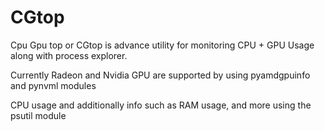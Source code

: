 # CGtop
Cpu Gpu top or CGtop is advance utility for monitoring CPU + GPU Usage along with process explorer.

Currently Radeon and Nvidia GPU are supported by using pyamdgpuinfo and pynvml modules

CPU usage and additionally info such as RAM usage, and more using the psutil module
